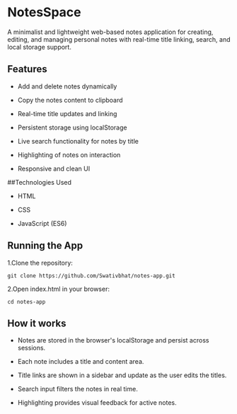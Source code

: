 # NotesSpace
A minimalist and lightweight web-based notes application for creating, editing, and managing personal notes with real-time title linking, search, and local storage support.

## Features

- Add and delete notes dynamically

- Copy the notes content to clipboard

- Real-time title updates and linking

- Persistent storage using localStorage

- Live search functionality for notes by title

- Highlighting of notes on interaction

- Responsive and clean UI

##Technologies Used
- HTML

- CSS

- JavaScript (ES6)

## Running the App

1.Clone the repository:

```git clone https://github.com/Swativbhat/notes-app.git```

2.Open index.html in your browser:

```cd notes-app```

## How it works
- Notes are stored in the browser's localStorage and persist across sessions.

- Each note includes a title and content area.

- Title links are shown in a sidebar and update as the user edits the titles.

- Search input filters the notes in real time.

- Highlighting provides visual feedback for active notes.
